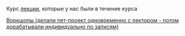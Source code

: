  Курс [лекции](info/links/lections.md), которые у нас были в течение курса

 [Воркшопы (делали пет-проект одновременно с лектором - потом дорабатывали индивидуально по записям)](info/links/practices.md)

